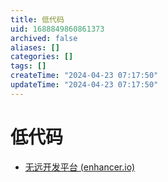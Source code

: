 ```yaml
---
title: 低代码
uid: 1688849860861373
archived: false
aliases: []
categories: []
tags: []
createTime: "2024-04-23 07:17:50"
updateTime: "2024-04-23 07:17:50"
---
```


# 低代码

- [无远开发平台 (enhancer.io)](https://enhancer.io/)

